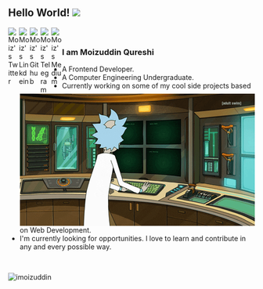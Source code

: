 ## Hello World! <img src="https://raw.githubusercontent.com/iampavangandhi/iampavangandhi/master/gifs/Hi.gif" width="30px"></h2>

<a href="https://twitter.com/imoizddin">
  <img align="left" alt="Moiz's Twitter" width="22px" src="https://cdn.jsdelivr.net/npm/simple-icons@v3/icons/twitter.svg" />
</a>
<a href="https://www.linkedin.com/in/imoizuddin/">
  <img align="left" alt="Moiz's Linkdein" width="22px" src="https://cdn.jsdelivr.net/npm/simple-icons@v3/icons/linkedin.svg" />
</a>
<a href="https://github.com/imoizuddin">
  <img align="left" alt="Moiz's Github" width="22px" src="https://cdn.jsdelivr.net/npm/simple-icons@v3/icons/github.svg" />
</a>
<a href="https://t.me/imoizuddin">
  <img align="left" alt="Moiz's Telegram" width="22px" src="https://cdn.jsdelivr.net/npm/simple-icons@v3/icons/telegram.svg" />
</a>
<a href="https://medium.com/@imoizuddin">
  <img align="left" alt="Moiz's Medium" width="22px" src="https://cdn.jsdelivr.net/npm/simple-icons@v3/icons/medium.svg" />
</a>

<br />
<img align="right" alt="GIF" src="https://github.com/darshan-jain/darshan-jain/blob/master/rick.gif" />

### I am Moizuddin Qureshi
- A Frontend Developer.
- A Computer Engineering Undergraduate. 
- Currently working on some of my cool side projects based on Web Development.
- I'm currently looking for opportunities. I love to learn and contribute in any and every possible way.
<br>
<p align="left"> <img src="https://komarev.com/ghpvc/?username=imoizuddin&label=Profile%20views&color=0e75b6&style=flat" alt="imoizuddin" /> </p>
<!--
<p><img align="center" src="https://github-readme-stats.vercel.app/api?username=imoizuddin&show_icons=true&locale=en" alt="imoizuddin" /></p>
<p><img align="center" src="https://github-readme-streak-stats.herokuapp.com/?user=imoizuddin&" alt="imoizuddin" /></p>
-->
